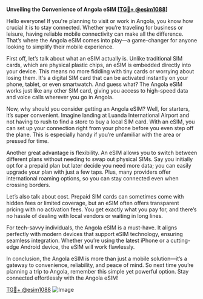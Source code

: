**Unveiling the Convenience of Angola eSIM [[TG💪+ @esim1088](https://t.me/s/esim1088)]**

Hello everyone! If you're planning to visit or work in Angola, you know how crucial it is to stay connected. Whether you’re traveling for business or leisure, having reliable mobile connectivity can make all the difference. That’s where the Angola eSIM comes into play—a game-changer for anyone looking to simplify their mobile experience.

First off, let’s talk about what an eSIM actually is. Unlike traditional SIM cards, which are physical plastic chips, an eSIM is embedded directly into your device. This means no more fiddling with tiny cards or worrying about losing them. It's a digital SIM card that can be activated instantly on your phone, tablet, or even smartwatch. And guess what? The Angola eSIM works just like any other SIM card, giving you access to high-speed data and voice calls wherever you go in Angola.

Now, why should you consider getting an Angola eSIM? Well, for starters, it’s super convenient. Imagine landing at Luanda International Airport and not having to rush to find a store to buy a local SIM card. With an eSIM, you can set up your connection right from your phone before you even step off the plane. This is especially handy if you’re unfamiliar with the area or pressed for time.

Another great advantage is flexibility. An eSIM allows you to switch between different plans without needing to swap out physical SIMs. Say you initially opt for a prepaid plan but later decide you need more data; you can easily upgrade your plan with just a few taps. Plus, many providers offer international roaming options, so you can stay connected even when crossing borders.

Let’s also talk about cost. Prepaid SIM cards can sometimes come with hidden fees or limited coverage, but an eSIM often offers transparent pricing with no activation fees. You get exactly what you pay for, and there’s no hassle of dealing with local vendors or waiting in long lines.

For tech-savvy individuals, the Angola eSIM is a must-have. It aligns perfectly with modern devices that support eSIM technology, ensuring seamless integration. Whether you’re using the latest iPhone or a cutting-edge Android device, the eSIM will work flawlessly.

In conclusion, the Angola eSIM is more than just a mobile solution—it’s a gateway to convenience, reliability, and peace of mind. So next time you’re planning a trip to Angola, remember this simple yet powerful option. Stay connected effortlessly with the Angola eSIM!

[TG💪+ @esim1088](https://t.me/s/esim1088) ![Image](https://i.postimg.cc/Y0z9fWf4/image.png)